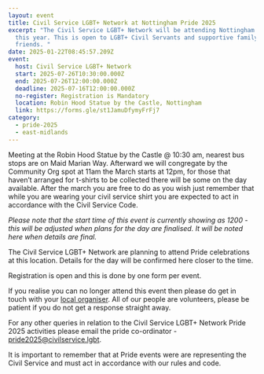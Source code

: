 ```yaml
---
layout: event
title: Civil Service LGBT+ Network at Nottingham Pride 2025
excerpt: "The Civil Service LGBT+ Network will be attending Nottingham Pride
  this year. This is open to LGBT+ Civil Servants and supportive family and
  friends. "
date: 2025-01-22T08:45:57.209Z
event:
  host: Civil Service LGBT+ Network
  start: 2025-07-26T10:30:00.000Z
  end: 2025-07-26T12:00:00.000Z
  deadline: 2025-07-16T12:00:00.000Z
  no-register: Registration is Mandatory
  location: Robin Hood Statue by the Castle, Nottingham
  link: https://forms.gle/st1JamuDfymyFrFj7
category:
  - pride-2025
  - east-midlands
---
```

Meeting at the Robin Hood Statue by the Castle @ 10:30 am, nearest bus stops are on Maid Marian Way. Afterward we will congregate by the Community Org spot at 11am the March starts at 12pm, for those that haven’t arranged for t-shirts to be collected there will be some on the day available. After the march you are free to do as you wish just remember that while you are wearing your civil service shirt you are expected to act in accordance with the Civil Service Code.

*P﻿lease note that the start time of this event is currently showing as 1200 - this will be adjusted when plans for the day are finalised. It will be noted here when details are final.*

The Civil Service LGBT+ Network are planning to attend Pride celebrations at this location. Details for the day will be confirmed here closer to the time. 

Registration is open and this is done by one form per event.

I﻿f you realise you can no longer attend this event then please do get in touch with your [local organiser](https://www.civilservice.lgbt/team/). All of our people are volunteers, please be patient if you do not get a response straight away. 

F﻿or any other queries in relation to the Civil Service LGBT+ Network Pride 2025 activities please email the pride co-ordinator - [pride2025@civilservice.lgbt](mailto:pride2025@civilservice.lgbt).

I﻿t is important to remember that at Pride events were are representing the Civil Service and must act in accordance with our rules and code.